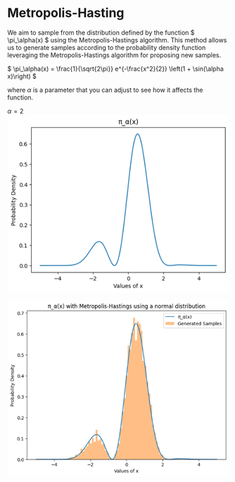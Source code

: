 # Metropolis-Hasting

We aim to sample from the distribution defined by the function $ \pi_\alpha(x) $ using the Metropolis-Hastings algorithm. This method allows us to generate samples according to the probability density function 
leveraging the Metropolis-Hastings algorithm for proposing new samples.

$ \pi_\alpha(x) = \frac{1}{\sqrt{2\pi}} e^{-\frac{x^2}{2}} \left(1 + \sin(\alpha x)\right) $

where $\alpha$ is a parameter that you can adjust to see how it affects the function.

$\alpha = 2$
![alt text](results\image.png)

![alt text](results\image-1.png)